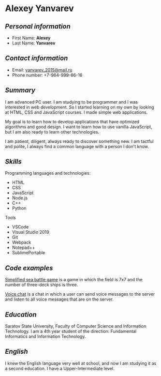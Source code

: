 # Alexey Yanvarev

## *Personal information*
* First Name: **Alexey**
* Last Name: **Yanvarev**

## *Contact information*
* Email: yanvarev_2015@mail.ru
* Phone number: +7-964-999-86-16

## *Summary*
I am advanced PC user. I am studying to be programmer and I was interested in web development. So I started learning on my own by looking at HTML, CSS and JavaScript courses. I made simple web applications.

My goal is to learn how to develop applications that have optimized algorithms and good design. I want to learn how to use vanilla JavaScript, but I am also ready to learn other technologies.

I am patient, diligent, always ready to discover something new. I am tactful and polite, I always find a common language with a person I don't know. 

## *Skills*
Programming languages and technologies:
* HTML
* CSS
* JavaScript
* Node.js
* C++
* Python

Tools
* VSCode
* Visual Studio 2019
* Git
* Webpack
* Notepad++
* SublimePortable

## *Code examples*
[Simplified sea battle game](https://drive.google.com/drive/folders/1D0n9lPJbe0N_mblDwj8_4-UagIP_NrC0?usp=sharing) is a game in which the field is 7x7 and the number of three-deck ships is three.

[Voice chat](https://github.com/11alexey11/EPAM_WEB_Practice_Alexey_Yanvarev) is a chat in which a user can send voice messages to the server and listen to all voice messages that are on the server.

## *Education*
Saratov State University, Faculty of Computer Science and Information Technology. I am a 4th year student of the direction: Fundamental Informatics and Information Technology.

## *English*
I knew the English language very well at school, and now I am studying it as a second education. I have a Upper-Intermediate level.

